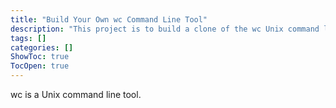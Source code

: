 ```yaml
---
title: "Build Your Own wc Command Line Tool"
description: "This project is to build a clone of the wc Unix command line tool."
tags: []
categories: []
ShowToc: true
TocOpen: true
---
```


wc is a Unix command line tool.